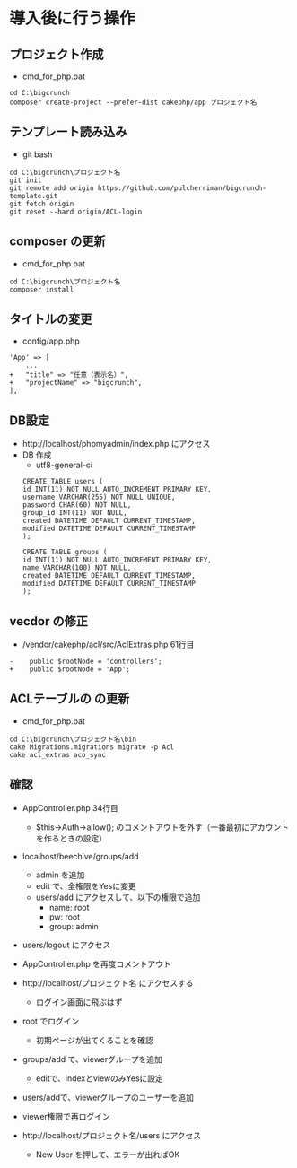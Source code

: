 # 導入後に行う操作

## プロジェクト作成
- cmd_for_php.bat
```
cd C:\bigcrunch
composer create-project --prefer-dist cakephp/app プロジェクト名
```

## テンプレート読み込み
- git bash
```
cd C:\bigcrunch\プロジェクト名
git init
git remote add origin https://github.com/pulcherriman/bigcrunch-template.git
git fetch origin
git reset --hard origin/ACL-login
```

## composer の更新
- cmd_for_php.bat
```
cd C:\bigcrunch\プロジェクト名
composer install
```

## タイトルの変更
- config/app.php
```
'App' => [
	...
+   "title" => "任意（表示名）",
+   "projectName" => "bigcrunch",
],
```

## DB設定
- http://localhost/phpmyadmin/index.php にアクセス
- DB 作成
	- utf8-general-ci
	```
	CREATE TABLE users (
	id INT(11) NOT NULL AUTO_INCREMENT PRIMARY KEY,
	username VARCHAR(255) NOT NULL UNIQUE,
	password CHAR(60) NOT NULL,
	group_id INT(11) NOT NULL,
	created DATETIME DEFAULT CURRENT_TIMESTAMP,
	modified DATETIME DEFAULT CURRENT_TIMESTAMP
	);

	CREATE TABLE groups (
	id INT(11) NOT NULL AUTO_INCREMENT PRIMARY KEY,
	name VARCHAR(100) NOT NULL,
	created DATETIME DEFAULT CURRENT_TIMESTAMP,
	modified DATETIME DEFAULT CURRENT_TIMESTAMP
	);
	```

## vecdor の修正
- /vendor/cakephp/acl/src/AclExtras.php 61行目
```
-    public $rootNode = 'controllers';
+    public $rootNode = 'App';
```

## ACLテーブルの の更新
- cmd_for_php.bat
```
cd C:\bigcrunch\プロジェクト名\bin
cake Migrations.migrations migrate -p Acl
cake acl_extras aco_sync
```

## 確認
- AppController.php 34行目
	- $this->Auth->allow(); のコメントアウトを外す（一番最初にアカウントを作るときの設定）

- localhost/beechive/groups/add
	- admin を追加
	- edit で、全権限をYesに変更
	- users/add にアクセスして、以下の権限で追加
		- name: root
		- pw: root
		- group: admin
- users/logout にアクセス


- AppController.php を再度コメントアウト
- http://localhost/プロジェクト名 にアクセスする
	- ログイン画面に飛ぶはず
- root でログイン
	- 初期ページが出てくることを確認

- groups/add で、viewerグループを追加
	- editで、indexとviewのみYesに設定
- users/addで、viewerグループのユーザーを追加
- viewer権限で再ログイン
- http://localhost/プロジェクト名/users にアクセス
	- New User を押して、エラーが出ればOK